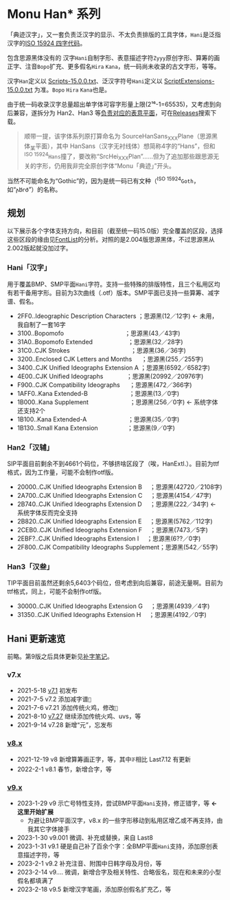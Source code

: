 # Monu Han* 系列
「典迹汉字」，又一套负责泛汉字的显示、不太负责排版的工具字体，`Hani`是泛指汉字的[ISO 15924 四字代码](/abbr)。

包含思源黑体没有的 汉字`Hani`自制字形、表意描述字符`Zyyy`原创字形、算筹的画正字、注音`Bopo`扩充、更多假名`Hira` `Kana`，统一码尚未收录的古文字形，等等。

汉字`Han`定义以 [Scripts-15.0.0.txt](https://www.unicode.org/Public/15.0.0/ucd/Scripts.txt)、泛汉字符号`Hani`定义以 [ScriptExtensions-15.0.0.txt](https://www.unicode.org/Public/15.0.0/ucd/ScriptExtensions.txt) 为准。`Bopo` `Hira` `Kana`也是。

由于统一码收录汉字总量超出单字体可容字形量上限(2¹⁶-1=65535)，又考虑到向后兼容，遂拆分为 Han2、Han3 等[负责对应的表意平面](/Blocks#平面)，可在[Releases](https://github.com/MY1L/Unicode/releases?q=MonuHani&expanded=true)搜索下载。

> 顺带一提，该字体系列原打算命名为 SourceHanSans<sub>XXX</sub>Plane（思源黑体<sub>某</sub>平面），其中 HanSans（汉字无衬线体）想简称4字的“Hans”，但和 <sup>ISO 15924</sup>`Hans`撞了，要改称“SrcHei<sub>XXX</sub>Plan”……但为了追加那些跟思源无关的字形，仍用我非完全原创字体“Monu「典迹」”开头。

当然不可能命名为“Gothic”的，因为是统一码已有文种（<sup>ISO 15924</sup>`Goth`，如“𐌰𐌱𐌲𐌳”）的名称。

## 规划
以下展示各个字体支持方向，和目前（截至统一码15.0版）完全覆盖的区段，选择这些区段的缘由见[FontList](/FontList)的分析。对照的是2.004版思源黑体，不过思源黑从2.002版起就没加过字。
### Hani「汉字」
用于覆盖BMP、SMP平面`Hani`字符。支持一些特殊的排版特性，且三个私用区均有若干备用字形。目前为3次曲线（.otf）版本。SMP平面已支持一些算筹、减字谱、假名。
- 2FF0..Ideographic Description Characters	；思源黑(12／12字) ← 未用，我自制了一套16字
- 3100..Bopomofo　　　	　　	　　	　　	；思源黑(43／43字)
- 31A0..Bopomofo Extended　	　　	　　	；思源黑(32／28字)
- 31C0..CJK Strokes　　	　　　	　　	　　	；思源黑(36／36字)
- 3200..Enclosed CJK Letters and Months	　	；思源黑(255／255字)
- 3400..CJK Unified Ideographs Extension A	；思源黑(6592／6582字)
- 4E00..CJK Unified Ideographs	　　	　	；思源黑(20992／20976字)
- F900..CJK Compatibility Ideographs	　	；思源黑(472／366字)
- 1AFF0..Kana Extended-B　　	　　	　　	；思源黑(13／0字)
- 1B000..Kana Supplement　　	　　	　　	；思源黑(256／0字) ← 系统字体还支持2个
- 1B100..Kana Extended-A　　	　　	　　	；思源黑(35／0字)
- 1B130..Small Kana Extension	　　	　　	；思源黑(9／0字)

### Han2「汉辅」
SIP平面目前剩余不到4661个码位，不够挤啥区段了（唉，HanExtI.）。目前为ttf格式，因为工作量，可能不会制作otf版。
- 20000..CJK Unified Ideographs Extension B　	；思源黑(42720／2108字)
- 2A700..CJK Unified Ideographs Extension C　	；思源黑(4154／47字)
- 2B740..CJK Unified Ideographs Extension D　	；思源黑(222／34字) ← 系统字体反而完全支持
- 2B820..CJK Unified Ideographs Extension E　	；思源黑(5762／112字)
- 2CEB0..CJK Unified Ideographs Extension F　	；思源黑(7473／5字)
- 2EBF?..CJK Unified Ideographs Extension I　	；思源黑(6??／0字)
- 2F800..CJK Compatibility Ideographs Supplement；思源黑(542／55字)

### Han3「汉叁」
TIP平面目前虽然还剩余5,6403个码位，但考虑到向后兼容，前途无量啊。目前为ttf格式，同上，可能不会制作otf版。
- 30000..CJK Unified Ideographs Extension G　	；思源黑(4939／4字)
- 31350..CJK Unified Ideographs Extension H　	；思源黑(4192／0字)

## Hani 更新速览
前略。第9版之后具体更新见[补字笔记](/Hani/note.md)。

### v7.x
- 2021-5-18 [v7.1](https://github.com/MY1L/Unicode/releases/tag/v6.2) 初发布
- 2021-7-5  v7.2 添加减字谱`𝬑`
- 2021-7-6  v7.21 添加传统火鸡，修改`𮧵`
- 2021-8-10 [v7.27](https://github.com/MY1L/Unicode/releases/tag/v6.21) 继续添加传统火鸡、uvs，等
- 2021-9-14 v7.28 新增“元”，忘发布

### [v8.x](https://github.com/MY1L/Unicode/releases/tag/Hani8)
- 2021-‎12-‎19 v8 新增算筹画正字，等，其中`𝍵`相比 Last7.12 有更新
- 2022-‎2-‎1 v8.1 春节，新增合字，等

### [v9.x](https://github.com/MY1L/Unicode/releases/tag/Hani9)
- 2023-1-29 v9 示亡号特性支持，尝试BMP平面`Hani`支持，修正错字，等 **← 这里开始扩展**
  - 为避让BMP平面汉字，v8.x 的一些字形移动到私用区增乙或不再支持，由我其它字体接手
- 2023-1-30 v9.001 微调、补充或替换，来自 Last8
- 2023-1-31 v9.1 硬是自己补了百余个字：全BMP平面`Hani`支持，添加原创表意描述字符，等
- 2023-2-1  v9.2 补充注音、附围中日韩字母及月份，等
- 2023-2-14 v9.… 微调，新增合字及相关特性、合略仮名，现在和未来的小型假名都填满了
- 2023-2-18 v9.5 新增汉字笔画，添加原创假名扩充乙，等